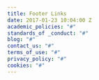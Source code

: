 ```yaml
---
title: Footer Links
date: 2017-01-23 10:04:00 Z
academic_policies: "#"
standards_of _conduct: "#"
blog: "#"
contact_us: "#"
terms_of_use: "#"
privacy_policy: "#"
cookies: "#"
---
```


